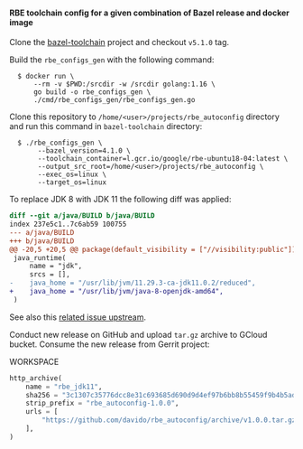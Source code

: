 #### RBE toolchain config for a given combination of Bazel release and docker image

Clone the [bazel-toolchain](https://github.com/bazelbuild/bazel-toolchains.git)
project and checkout `v5.1.0` tag.

Build the `rbe_configs_gen` with the following command:

```
  $ docker run \
      --rm -v $PWD:/srcdir -w /srcdir golang:1.16 \
      go build -o rbe_configs_gen \
      ./cmd/rbe_configs_gen/rbe_configs_gen.go
```

Clone this repository to `/home/<user>/projects/rbe_autoconfig`
directory and run this command in `bazel-toolchain` directory:

```
  $ ./rbe_configs_gen \
       --bazel_version=4.1.0 \
       --toolchain_container=l.gcr.io/google/rbe-ubuntu18-04:latest \
       --output_src_root=/home/<user>/projects/rbe_autoconfig \
       --exec_os=linux \
       --target_os=linux
```

To replace JDK 8 with JDK 11 the following diff was applied:

```diff
diff --git a/java/BUILD b/java/BUILD
index 237e5c1..7c6ab59 100755
--- a/java/BUILD
+++ b/java/BUILD
@@ -20,5 +20,5 @@ package(default_visibility = ["//visibility:public"])
 java_runtime(
     name = "jdk",
     srcs = [],
-    java_home = "/usr/lib/jvm/11.29.3-ca-jdk11.0.2/reduced",
+    java_home = "/usr/lib/jvm/java-8-openjdk-amd64",
 )
```

See also this [related issue upstream](https://github.com/bazelbuild/bazel-toolchains/issues/961).

Conduct new release on GitHub and upload `tar.gz` archive to GCloud bucket.
Consume the new release from Gerrit project:

WORKSPACE
```python
http_archive(
    name = "rbe_jdk11",
    sha256 = "3c1307c35776dcc8e31c693685d690d9d4ef97b6bb8b55459f9b4b5ad3b8da14",
    strip_prefix = "rbe_autoconfig-1.0.0",
    urls = [
        "https://github.com/davido/rbe_autoconfig/archive/v1.0.0.tar.gz",
    ],
)

```

